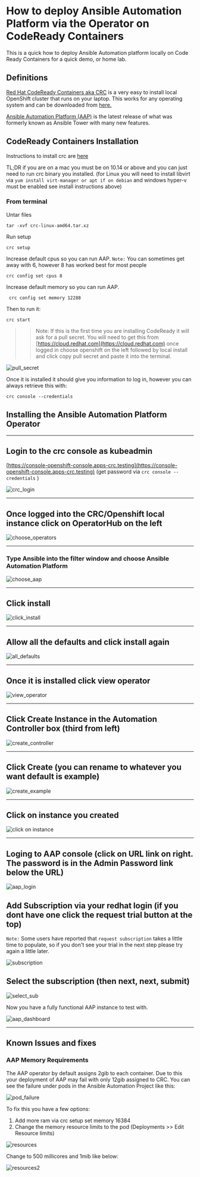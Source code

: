# How to deploy Ansible Automation Platform via the Operator on CodeReady Containers

This is a quick how to deploy Ansible Automation platform locally on Code Ready Containers for a quick demo, or home lab.

## Definitions

[Red Hat CodeReady Containers aka CRC](https://developers.redhat.com/products/codeready-containers/overview) is a very easy to install local OpenShift cluster that runs on your laptop. This works for any operating system and can be downloaded from [here.](https://developers.redhat.com/content-gateway/rest/mirror/pub/openshift-v4/clients/crc/latest/)

[Ansible Automation Platform (AAP)](https://www.ansible.com/products/automation-platform) is the latest release of what was formerly known as Ansible Tower with many new features.

## CodeReady Containers Installation

Instructions to install crc are [here](https://access.redhat.com/documentation/en-us/red_hat_codeready_containers/1.35/html/getting_started_guide/installation_gsg)

TL;DR if you are on a mac you must be on 10.14 or above and you can just need to run crc binary you installed. (for Linux you will need to install libvirt via ```yum install virt-manager or apt if on debian``` and windows hyper-v must be enabled see install instructions above)

### From terminal

Untar files

  ```shell
  tar -xvf crc-linux-amd64.tar.xz
  ```

Run setup

  ```shell
  crc setup
  ```

Increase default cpus so you can run AAP. `Note:` You can sometimes get away with 6, however 8 has worked best for most people

  ```shell
  crc config set cpus 8
  ```
  
Increase default memory so you can run AAP.

  ```shell
   crc config set memory 12288
   ```

Then to run it:

```shell
crc start
```

>>Note: If this is the first time you are installing CodeReady it will ask for a pull secret. You will need to get this from [https://cloud.redhat.com](https://cloud.redhat.com) once logged in choose openshift on the left followed by local install and click copy pull secret and paste it into the terminal.

![pull_secret](images/pull_secret.png)

Once it is installed it should give you information to log in, however you can always retrieve this with:

```shell
crc console --credentials
```

## Installing the Ansible Automation Platform Operator

---

## Login to the crc console as kubeadmin

  [https://console-openshift-console.apps-crc.testing](https://console-openshift-console.apps-crc.testing) (get password via ```crc console --credentials``` )

   ![crc_login](images/crc_login.png)

---

## Once logged into the CRC/Openshift local instance click on OperatorHub on the left

  ![choose_operators](images/choose_operators.png)

---

### Type Ansible into the filter window and choose Ansible Automation Platform

  ![choose_aap](images/choose_aap.png)

---

## Click install

  ![click_install](images/click_install.png)

---

## Allow all the defaults and click install again

  ![all_defaults](images/all_defaults.png)

---

## Once it is installed click view operator

  ![view_operator](images/view_oper.png)

---

## Click Create Instance in the Automation Controller box (third from left)

  ![create_controller](images/create_controller.png)

---

## Click Create (you can rename to whatever you want default is example)

  ![create_example](images/create-example.png)

---

## Click on instance you created

  ![click on instance](images/click_instance.png)

---

## Loging to AAP console (click on URL link on right. The password is in the Admin Password link below the URL)

  ![aap_login](images/login_aap.png)

## Add Subscription via your redhat login (if you dont have one click the request trial button at the top)

`Note:` Some users have reported that `request subscription` takes a little time to populate, so if you don't see your trial in the next step please try again a little later.
  
  ![subscription](images/subscription.png)

## Select the subscription (then next, next, submit)

  ![select_sub](images/select_sub.png)

Now you have a fully functional AAP instance to test with.

  ![aap_dashboard](images/aap_dash.png)

---

## Known Issues and fixes

### AAP Memory Requirements

The AAP operator by default assigns 2gib to each container. Due to this your deployment of AAP may fail with only 12gib assigned to CRC. You can see the failure under pods in the Ansible Automation Project like this:

![pod_failure](images/podfailure.png)

To fix this you have a few options:

1. Add more ram via crc setup set memory 16384
2. Change the memory resource limits to the pod (Deployments >> Edit Resource limits)

![resources](images/resources.png)

Change to 500 millicores and 1mib like below:

![resources2](images/resources2.png)
